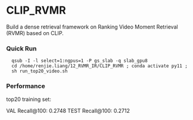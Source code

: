 # CLIP_RVMR

Build a dense retrieval framework on Ranking Video Moment Retrieval (RVMR) based on CLIP.

### Quick Run

```
  qsub -I -l select=1:ngpus=1 -P gs_slab -q slab_gpu8
  cd /home/renjie.liang/12_RVMR_IR/CLIP_RVMR ; conda activate py11 ;
  sh run_top20_video.sh
```

### Performance
top20 training set:

VAL  Recall@100: 0.2748
TEST Recall@100: 0.2712